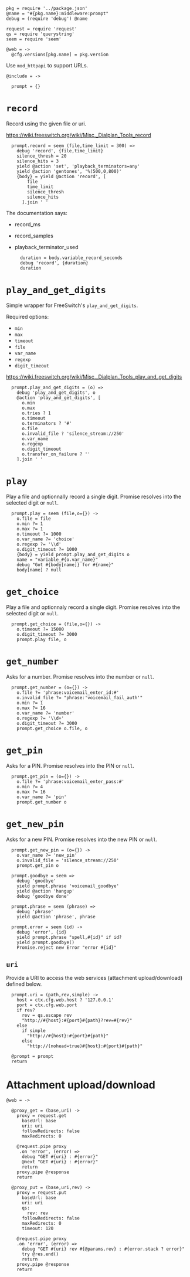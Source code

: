     pkg = require '../package.json'
    @name = "#{pkg.name}:middleware:prompt"
    debug = (require 'debug') @name

    request = require 'request'
    qs = require 'querystring'
    seem = require 'seem'

    @web = ->
      @cfg.versions[pkg.name] = pkg.version

Use `mod_httpapi` to support URLs.

    @include = ->

      prompt = {}

`record`
========

Record using the given file or uri.

https://wiki.freeswitch.org/wiki/Misc._Dialplan_Tools_record

      prompt.record = seem (file,time_limit = 300) =>
        debug 'record', {file,time_limit}
        silence_thresh = 20
        silence_hits = 3
        yield @action 'set', 'playback_terminators=any'
        yield @action 'gentones', '%(500,0,800)'
        {body} = yield @action 'record', [
            file
            time_limit
            silence_thresh
            silence_hits
          ].join ' '

The documentation says:
- record_ms
- record_samples
- playback_terminator_used

        duration = body.variable_record_seconds
        debug 'record', {duration}
        duration

`play_and_get_digits`
=====================

Simple wrapper for FreeSwitch's `play_and_get_digits`.

Required options:
- `min`
- `max`
- `timeout`
- `file`
- `var_name`
- `regexp`
- `digit_timeout`


https://wiki.freeswitch.org/wiki/Misc._Dialplan_Tools_play_and_get_digits

      prompt.play_and_get_digits = (o) =>
        debug 'play_and_get_digits', o
        @action 'play_and_get_digits', [
          o.min
          o.max
          o.tries ? 1
          o.timeout
          o.terminators ? '#'
          o.file
          o.invalid_file ? 'silence_stream://250'
          o.var_name
          o.regexp
          o.digit_timeout
          o.transfer_on_failure ? ''
        ].join ' '

`play`
======

Play a file and optionnally record a single digit.
Promise resolves into the selected digit or `null`.

      prompt.play = seem (file,o={}) ->
        o.file = file
        o.min ?= 1
        o.max ?= 1
        o.timeout ?= 1000
        o.var_name ?= 'choice'
        o.regexp ?= '\\d'
        o.digit_timeout ?= 1000
        {body} = yield prompt.play_and_get_digits o
        name = "variable_#{o.var_name}"
        debug "Got #{body[name]} for #{name}"
        body[name] ? null

`get_choice`
========

Play a file and optionnaly record a single digit.
Promise resolves into the selected digit or `null`.

      prompt.get_choice = (file,o={}) ->
        o.timeout ?= 15000
        o.digit_timeout ?= 3000
        prompt.play file, o

`get_number`
============

Asks for a number.
Promise resolves into the number or `null`.

      prompt.get_number = (o={}) ->
        o.file ?= 'phrase:voicemail_enter_id:#'
        o.invalid_file ?= "phrase:'voicemail_fail_auth'"
        o.min ?= 1
        o.max ?= 16
        o.var_name ?= 'number'
        o.regexp ?= '\\d+'
        o.digit_timeout ?= 3000
        prompt.get_choice o.file, o

`get_pin`
=========

Asks for a PIN.
Promise resolves into the PIN or `null`.

      prompt.get_pin = (o={}) ->
        o.file ?= 'phrase:voicemail_enter_pass:#'
        o.min ?= 4
        o.max ?= 16
        o.var_name ?= 'pin'
        prompt.get_number o

`get_new_pin`
=============

Asks for a new PIN.
Promise resolves into the new PIN or `null`.

      prompt.get_new_pin = (o={}) ->
        o.var_name ?= 'new_pin'
        o.invalid_file = 'silence_stream://250'
        prompt.get_pin o

      prompt.goodbye = seem =>
        debug 'goodbye'
        yield prompt.phrase 'voicemail_goodbye'
        yield @action 'hangup'
        debug 'goodbye done'

      prompt.phrase = seem (phrase) =>
        debug 'phrase'
        yield @action 'phrase', phrase

      prompt.error = seem (id) ->
        debug 'error', {id}
        yield prompt.phrase "spell,#{id}" if id?
        yield prompt.goodbye()
        Promise.reject new Error "error #{id}"

`uri`
-----

Provide a URI to access the web services (attachment upload/download) defined below.

      prompt.uri = (path,rev,simple) ->
        host = ctx.cfg.web.host ? '127.0.0.1'
        port = ctx.cfg.web.port
        if rev?
          rev = qs.escape rev
          "http://#{host}:#{port}#{path}?rev=#{rev}"
        else
          if simple
            "http://#{host}:#{port}#{path}"
          else
            "http://(nohead=true)#{host}:#{port}#{path}"

      @prompt = prompt
      return

Attachment upload/download
==========================

    @web = ->

      @proxy_get = (base,uri) ->
        proxy = request.get
          baseUrl: base
          uri: uri
          followRedirects: false
          maxRedirects: 0

        @request.pipe proxy
         .on 'error', (error) =>
          debug "GET #{uri} : #{error}"
          @next "GET #{uri} : #{error}"
          return
        proxy.pipe @response
        return

      @proxy_put = (base,uri,rev) ->
        proxy = request.put
          baseUrl: base
          uri: uri
          qs:
            rev: rev
          followRedirects: false
          maxRedirects: 0
          timeout: 120

        @request.pipe proxy
        .on 'error', (error) =>
          debug "GET #{uri} rev #{@params.rev} : #{error.stack ? error}"
          try @res.end()
          return
        proxy.pipe @response
        return
